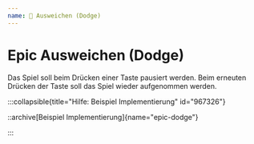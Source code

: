 ```yaml
---
name: 🥇 Ausweichen (Dodge)
---
```


# Epic Ausweichen (Dodge)

Das Spiel soll beim Drücken einer Taste pausiert werden. Beim erneuten Drücken der Taste soll das Spiel wieder aufgenommen werden.

:::collapsible{title="Hilfe: Beispiel Implementierung" id="967326"}

::archive[Beispiel Implementierung]{name="epic-dodge"}

:::

